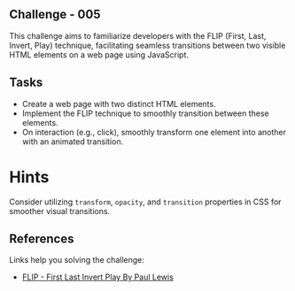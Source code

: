 ## Challenge - 005

This challenge aims to familiarize developers with the FLIP (First, Last, Invert, Play) technique, facilitating seamless transitions between two visible HTML elements on a web page using JavaScript.

## Tasks

- Create a web page with two distinct HTML elements.
- Implement the FLIP technique to smoothly transition between these elements.
- On interaction (e.g., click), smoothly transform one element into another with an animated transition.

# Hints

Consider utilizing `transform`, `opacity`, and `transition` properties in CSS for smoother visual transitions.

## References

Links help you solving the challenge:

- [FLIP - First Last Invert Play By Paul Lewis](https://aerotwist.com/blog/flip-your-animations/)
